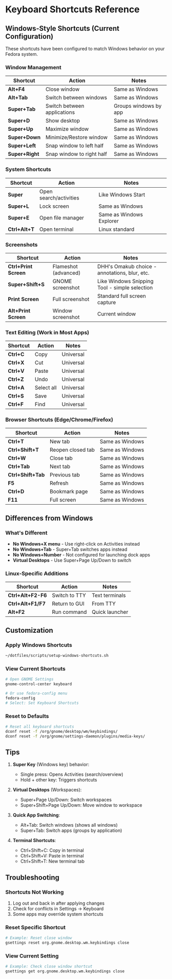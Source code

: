 # Keyboard Shortcuts Reference

## Windows-Style Shortcuts (Current Configuration)

These shortcuts have been configured to match Windows behavior on your Fedora system.

### Window Management
| Shortcut | Action | Notes |
|----------|--------|-------|
| **Alt+F4** | Close window | Same as Windows |
| **Alt+Tab** | Switch between windows | Same as Windows |
| **Super+Tab** | Switch between applications | Groups windows by app |
| **Super+D** | Show desktop | Same as Windows |
| **Super+Up** | Maximize window | Same as Windows |
| **Super+Down** | Minimize/Restore window | Same as Windows |
| **Super+Left** | Snap window to left half | Same as Windows |
| **Super+Right** | Snap window to right half | Same as Windows |

### System Shortcuts
| Shortcut | Action | Notes |
|----------|--------|-------|
| **Super** | Open search/activities | Like Windows Start |
| **Super+L** | Lock screen | Same as Windows |
| **Super+E** | Open file manager | Same as Windows Explorer |
| **Ctrl+Alt+T** | Open terminal | Linux standard |

### Screenshots
| Shortcut | Action | Notes |
|----------|--------|-------|
| **Ctrl+Print Screen** | Flameshot (advanced) | DHH's Omakub choice - annotations, blur, etc. |
| **Super+Shift+S** | GNOME screenshot | Like Windows Snipping Tool - simple selection |
| **Print Screen** | Full screenshot | Standard full screen capture |
| **Alt+Print Screen** | Window screenshot | Current window |

### Text Editing (Work in Most Apps)
| Shortcut | Action | Notes |
|----------|--------|-------|
| **Ctrl+C** | Copy | Universal |
| **Ctrl+X** | Cut | Universal |
| **Ctrl+V** | Paste | Universal |
| **Ctrl+Z** | Undo | Universal |
| **Ctrl+A** | Select all | Universal |
| **Ctrl+S** | Save | Universal |
| **Ctrl+F** | Find | Universal |

### Browser Shortcuts (Edge/Chrome/Firefox)
| Shortcut | Action | Notes |
|----------|--------|-------|
| **Ctrl+T** | New tab | Same as Windows |
| **Ctrl+Shift+T** | Reopen closed tab | Same as Windows |
| **Ctrl+W** | Close tab | Same as Windows |
| **Ctrl+Tab** | Next tab | Same as Windows |
| **Ctrl+Shift+Tab** | Previous tab | Same as Windows |
| **F5** | Refresh | Same as Windows |
| **Ctrl+D** | Bookmark page | Same as Windows |
| **F11** | Full screen | Same as Windows |

## Differences from Windows

### What's Different
- **No Windows+X menu** - Use right-click on Activities instead
- **No Windows+Tab** - Super+Tab switches apps instead
- **No Windows+Number** - Not configured for launching dock apps
- **Virtual Desktops** - Use Super+Page Up/Down to switch

### Linux-Specific Additions
| Shortcut | Action | Notes |
|----------|--------|-------|
| **Ctrl+Alt+F2-F6** | Switch to TTY | Text terminals |
| **Ctrl+Alt+F1/F7** | Return to GUI | From TTY |
| **Alt+F2** | Run command | Quick launcher |

## Customization

### Apply Windows Shortcuts
```bash
~/dotfiles/scripts/setup-windows-shortcuts.sh
```

### View Current Shortcuts
```bash
# Open GNOME Settings
gnome-control-center keyboard

# Or use fedora-config menu
fedora-config
# Select: Set Keyboard Shortcuts
```

### Reset to Defaults
```bash
# Reset all keyboard shortcuts
dconf reset -f /org/gnome/desktop/wm/keybindings/
dconf reset -f /org/gnome/settings-daemon/plugins/media-keys/
```

## Tips

1. **Super Key** (Windows key) behavior:
   - Single press: Opens Activities (search/overview)
   - Hold + other key: Triggers shortcuts

2. **Virtual Desktops** (Workspaces):
   - Super+Page Up/Down: Switch workspaces
   - Super+Shift+Page Up/Down: Move window to workspace

3. **Quick App Switching**:
   - Alt+Tab: Switch windows (shows all windows)
   - Super+Tab: Switch apps (groups by application)

4. **Terminal Shortcuts**:
   - Ctrl+Shift+C: Copy in terminal
   - Ctrl+Shift+V: Paste in terminal
   - Ctrl+Shift+T: New terminal tab

## Troubleshooting

### Shortcuts Not Working
1. Log out and back in after applying changes
2. Check for conflicts in Settings → Keyboard
3. Some apps may override system shortcuts

### Reset Specific Shortcut
```bash
# Example: Reset close window
gsettings reset org.gnome.desktop.wm.keybindings close
```

### View Current Setting
```bash
# Example: Check close window shortcut
gsettings get org.gnome.desktop.wm.keybindings close
```